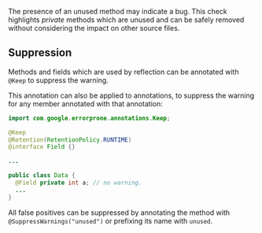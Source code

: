 The presence of an unused method may indicate a bug. This check highlights
_private_ methods which are unused and can be safely removed without considering
the impact on other source files.

## Suppression

Methods and fields which are used by reflection can be annotated with `@Keep` to
suppress the warning.

This annotation can also be applied to annotations, to suppress the warning for
any member annotated with that annotation:

```java
import com.google.errorprone.annotations.Keep;

@Keep
@Retention(RetentionPolicy.RUNTIME)
@interface Field {}

...

public class Data {
  @Field private int a; // no warning.
  ...
}
```

All false positives can be suppressed by annotating the method with
`@SuppressWarnings("unused")` or prefixing its name with `unused`.
